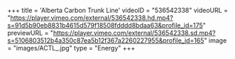 +++
 title = 'Alberta Carbon Trunk Line'
 videoID = "536542338"
 videoURL = "https://player.vimeo.com/external/536542338.hd.mp4?s=91d5b90eb8831b4615d579f18508fdddd8bdaa63&profile_id=175"
 previewURL = "https://player.vimeo.com/external/536542338.sd.mp4?s=5106803512b4a350c87ea5b12f367a2260227955&profile_id=165"
 image = "images/ACTL_.jpg"
 type = "Energy"
+++
